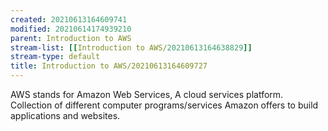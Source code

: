 ```yaml
---
created: 20210613164609741
modified: 20210614174939210
parent: Introduction to AWS
stream-list: [[Introduction to AWS/20210613164638829]]
stream-type: default
title: Introduction to AWS/20210613164609727
---
```

AWS stands for Amazon Web Services, A cloud services platform. Collection of different computer programs/services Amazon offers to build applications and websites.
